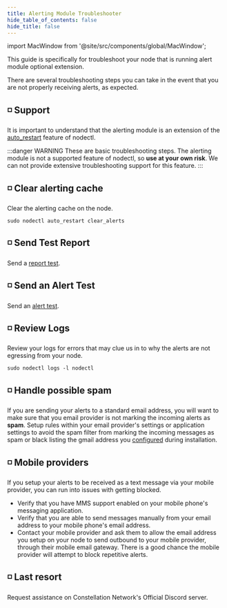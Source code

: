 ```yaml
---
title: Alerting Module Troubleshooter
hide_table_of_contents: false
hide_title: false
---
```


import MacWindow from '@site/src/components/global/MacWindow';

<head>
  <title>Constellation nodectl utility</title>
  <meta
    name="description"
    content="nodectl utility upgrade tessellation"
  />
</head>

This guide is specifically for troubleshoot your node that is running alert module optional extension.

There are several troubleshooting steps you can take in the event that you are not properly receiving alerts, as expected.

## ◽ Support 
It is important to understand that the alerting module is an extension of the [auto_restart](/validate/quick-start/autorestart-quickstart) feature of nodectl.

:::danger WARNING
These are basic troubleshooting steps.  The alerting module is not a supported feature of nodectl, so **use at your own risk**. We can not provide extensive troubleshooting support for this feature.
:::

## ◽ Clear alerting cache
Clear the alerting cache on the node.

```
sudo nodectl auto_restart clear_alerts
```

## ◽ Send Test Report
Send a [report test](/validate/quick-start/alerting-quickstart#-test-a-report).

## ◽ Send an Alert Test
Send an [alert test](/validate/quick-start/alerting-quickstart#-test-an-alert).

## ◽ Review Logs
Review your logs for errors that may clue us in to why the alerts are not egressing from your node.

```
sudo nodectl logs -l nodectl
```

## ◽ Handle possible spam 
If you are sending your alerts to a standard email address, you will want to make sure that you email provider is not marking the incoming alerts as **spam**.  Setup rules within your email provider's settings or application settings to avoid the spam filter from marking the incoming messages as spam or black listing the gmail address you [configured](/validate/quick-start/alerting-quickstart) during installation.

## ◽ Mobile providers
If you setup your alerts to be received as a text message via your mobile provider, you can run into issues with getting blocked.

- Verify that you have MMS support enabled on your mobile phone's messaging application.
- Verify that you are able to send messages manually from your email address to your mobile phone's email address.
- Contact your mobile provider and ask them to allow the email address you setup on your node to send outbound to your mobile provider, through their mobile email gateway.  There is a good chance the mobile provider will attempt to block repetitive alerts.

## ◽ Last resort
Request assistance on Constellation Network's Official Discord server.